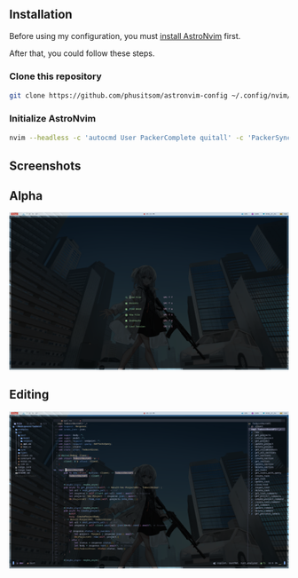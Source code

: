 <h2>Installation</h2>

Before using my configuration, you must <a href="https://github.com/AstroNvim/AstroNvim#%EF%B8%8F-installation">install AstroNvim</a> first.

After that, you could follow these steps.

<h3>Clone this repository</h3>


```bash
git clone https://github.com/phusitsom/astronvim-config ~/.config/nvim/lua/user
```

<h3>Initialize AstroNvim</h3>

```bash
nvim --headless -c 'autocmd User PackerComplete quitall' -c 'PackerSync'
```

<h2>Screenshots</h2>

<h2>Alpha</h2>

<img src="./assets/nvim_dashboard.png">

<br>

<h2>Editing</h2>

<img src="./assets/nvim_edit.png">



